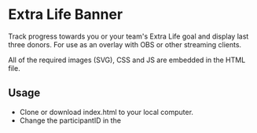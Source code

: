 # Extra Life Banner

Track progress towards you or your team's Extra Life goal and display last three donors. For use as an overlay with OBS or other streaming clients.

All of the required images (SVG), CSS and JS are embedded in the HTML file.

##  Usage

* Clone or download index.html to your local computer.
* Change the participantID in the <script> to your Extra Life participantID. You can find this in the URL for your team page. OR
* If you want to track your team's progress and donations, delete the participantID constant in the <script> and change the teamID to your Extra Life teamID. You can find this in the URL for your team page.
* Change the donationURL in the <script> to your URL.
* In your streaming client, create a browser source with your local copy of index.html.
* Set the dimensions of the browser source to 1920 x 1080.
* The script should refresh automatically every 30 seconds.
